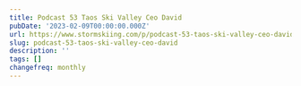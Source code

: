 ```yaml
---
title: Podcast 53 Taos Ski Valley Ceo David
pubDate: '2023-02-09T00:00:00.000Z'
url: https://www.stormskiing.com/p/podcast-53-taos-ski-valley-ceo-david
slug: podcast-53-taos-ski-valley-ceo-david
description: ''
tags: []
changefreq: monthly
---
```


<!-- Add post content below -->
